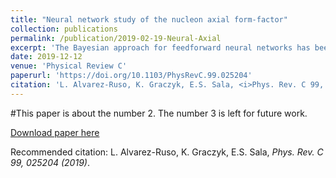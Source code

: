 ```yaml
---
title: "Neural network study of the nucleon axial form-factor"
collection: publications
permalink: /publication/2019-02-19-Neural-Axial
excerpt: 'The Bayesian approach for feedforward neural networks has been applied to the extraction of the nucleon axial form factor from the neutrino-deuteron-scattering data measured by the Argonne National Laboratory bubble-chamber experiment. This framework allows to perform a model-independent determination of the axial form factor from data. When the low 0.05<Q2<0.10−GeV2 data are included in the analysis, the resulting axial radius disagrees with available determinations. Furthermore, a large sensitivity to the corrections from the deuteron structure is obtained. In turn, when the low-Q2 region is not taken into account with or without deuteron corrections, no significant deviations from previous determinations have been observed. A more accurate determination of the nucleon axial form factor requires new precise measurements of neutrino-induced quasielastic scattering on hydrogen and deuterium.'
date: 2019-12-12
venue: 'Physical Review C'
paperurl: 'https://doi.org/10.1103/PhysRevC.99.025204'
citation: 'L. Alvarez-Ruso, K. Graczyk, E.S. Sala, <i>Phys. Rev. C 99, 025204 (2019)</i>.'
---
```

#This paper is about the number 2. The number 3 is left for future work.

[Download paper here](https://journals.aps.org/prc/pdf/10.1103/PhysRevC.99.025204)

Recommended citation: L. Alvarez-Ruso, K. Graczyk, E.S. Sala, <i>Phys. Rev. C 99, 025204 (2019)</i>.

